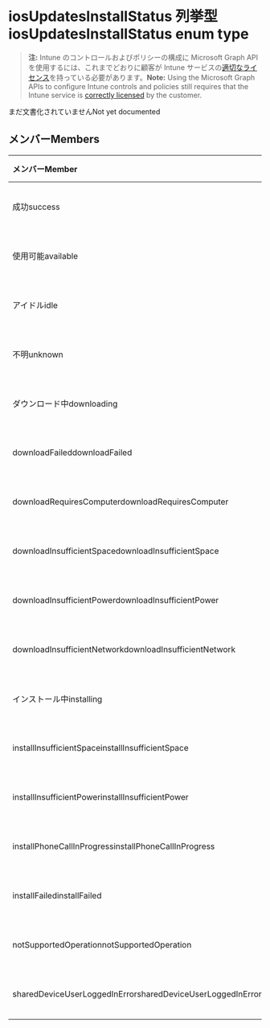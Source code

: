 # <a name="iosupdatesinstallstatus-enum-type"></a><span data-ttu-id="fc9f8-101">iosUpdatesInstallStatus 列挙型</span><span class="sxs-lookup"><span data-stu-id="fc9f8-101">iosUpdatesInstallStatus enum type</span></span>

> <span data-ttu-id="fc9f8-102">**注:** Intune のコントロールおよびポリシーの構成に Microsoft Graph API を使用するには、これまでどおりに顧客が Intune サービスの[適切なライセンス](https://go.microsoft.com/fwlink/?linkid=839381)を持っている必要があります。</span><span class="sxs-lookup"><span data-stu-id="fc9f8-102">**Note:** Using the Microsoft Graph APIs to configure Intune controls and policies still requires that the Intune service is [correctly licensed](https://go.microsoft.com/fwlink/?linkid=839381) by the customer.</span></span>

<span data-ttu-id="fc9f8-103">まだ文書化されていません</span><span class="sxs-lookup"><span data-stu-id="fc9f8-103">Not yet documented</span></span>
## <a name="members"></a><span data-ttu-id="fc9f8-104">メンバー</span><span class="sxs-lookup"><span data-stu-id="fc9f8-104">Members</span></span>
|<span data-ttu-id="fc9f8-105">メンバー</span><span class="sxs-lookup"><span data-stu-id="fc9f8-105">Member</span></span>|<span data-ttu-id="fc9f8-106">値</span><span class="sxs-lookup"><span data-stu-id="fc9f8-106">Value</span></span>|<span data-ttu-id="fc9f8-107">説明</span><span class="sxs-lookup"><span data-stu-id="fc9f8-107">Description</span></span>|
|:---|:---|:---|
|<span data-ttu-id="fc9f8-108">成功</span><span class="sxs-lookup"><span data-stu-id="fc9f8-108">success</span></span>|<span data-ttu-id="fc9f8-109">0</span><span class="sxs-lookup"><span data-stu-id="fc9f8-109">0%</span></span>|<span data-ttu-id="fc9f8-110">まだ文書化されていません</span><span class="sxs-lookup"><span data-stu-id="fc9f8-110">Not yet documented</span></span>|
|<span data-ttu-id="fc9f8-111">使用可能</span><span class="sxs-lookup"><span data-stu-id="fc9f8-111">available</span></span>|<span data-ttu-id="fc9f8-112">1</span><span class="sxs-lookup"><span data-stu-id="fc9f8-112">-1</span></span>|<span data-ttu-id="fc9f8-113">まだ文書化されていません</span><span class="sxs-lookup"><span data-stu-id="fc9f8-113">Not yet documented</span></span>|
|<span data-ttu-id="fc9f8-114">アイドル</span><span class="sxs-lookup"><span data-stu-id="fc9f8-114">idle</span></span>|<span data-ttu-id="fc9f8-115">2</span><span class="sxs-lookup"><span data-stu-id="fc9f8-115">-2</span></span>|<span data-ttu-id="fc9f8-116">まだ文書化されていません</span><span class="sxs-lookup"><span data-stu-id="fc9f8-116">Not yet documented</span></span>|
|<span data-ttu-id="fc9f8-117">不明</span><span class="sxs-lookup"><span data-stu-id="fc9f8-117">unknown</span></span>|<span data-ttu-id="fc9f8-118">3</span><span class="sxs-lookup"><span data-stu-id="fc9f8-118">"3"</span></span>|<span data-ttu-id="fc9f8-119">まだ文書化されていません</span><span class="sxs-lookup"><span data-stu-id="fc9f8-119">Not yet documented</span></span>|
|<span data-ttu-id="fc9f8-120">ダウンロード中</span><span class="sxs-lookup"><span data-stu-id="fc9f8-120">downloading</span></span>|<span data-ttu-id="fc9f8-121">-2016330712</span><span class="sxs-lookup"><span data-stu-id="fc9f8-121">-2016330712</span></span>|<span data-ttu-id="fc9f8-122">まだ文書化されていません</span><span class="sxs-lookup"><span data-stu-id="fc9f8-122">Not yet documented</span></span>|
|<span data-ttu-id="fc9f8-123">downloadFailed</span><span class="sxs-lookup"><span data-stu-id="fc9f8-123">downloadFailed</span></span>|<span data-ttu-id="fc9f8-124">-2016330711</span><span class="sxs-lookup"><span data-stu-id="fc9f8-124">-2016330711</span></span>|<span data-ttu-id="fc9f8-125">まだ文書化されていません</span><span class="sxs-lookup"><span data-stu-id="fc9f8-125">Not yet documented</span></span>|
|<span data-ttu-id="fc9f8-126">downloadRequiresComputer</span><span class="sxs-lookup"><span data-stu-id="fc9f8-126">downloadRequiresComputer</span></span>|<span data-ttu-id="fc9f8-127">-2016330710</span><span class="sxs-lookup"><span data-stu-id="fc9f8-127">-2016330710</span></span>|<span data-ttu-id="fc9f8-128">まだ文書化されていません</span><span class="sxs-lookup"><span data-stu-id="fc9f8-128">Not yet documented</span></span>|
|<span data-ttu-id="fc9f8-129">downloadInsufficientSpace</span><span class="sxs-lookup"><span data-stu-id="fc9f8-129">downloadInsufficientSpace</span></span>|<span data-ttu-id="fc9f8-130">-2016330709</span><span class="sxs-lookup"><span data-stu-id="fc9f8-130">-2016330709</span></span>|<span data-ttu-id="fc9f8-131">まだ文書化されていません</span><span class="sxs-lookup"><span data-stu-id="fc9f8-131">Not yet documented</span></span>|
|<span data-ttu-id="fc9f8-132">downloadInsufficientPower</span><span class="sxs-lookup"><span data-stu-id="fc9f8-132">downloadInsufficientPower</span></span>|<span data-ttu-id="fc9f8-133">-2016330708</span><span class="sxs-lookup"><span data-stu-id="fc9f8-133">-2016330708</span></span>|<span data-ttu-id="fc9f8-134">まだ文書化されていません</span><span class="sxs-lookup"><span data-stu-id="fc9f8-134">Not yet documented</span></span>|
|<span data-ttu-id="fc9f8-135">downloadInsufficientNetwork</span><span class="sxs-lookup"><span data-stu-id="fc9f8-135">downloadInsufficientNetwork</span></span>|<span data-ttu-id="fc9f8-136">-2016330707</span><span class="sxs-lookup"><span data-stu-id="fc9f8-136">-2016330707</span></span>|<span data-ttu-id="fc9f8-137">まだ文書化されていません</span><span class="sxs-lookup"><span data-stu-id="fc9f8-137">Not yet documented</span></span>|
|<span data-ttu-id="fc9f8-138">インストール中</span><span class="sxs-lookup"><span data-stu-id="fc9f8-138">installing</span></span>|<span data-ttu-id="fc9f8-139">-2016330706</span><span class="sxs-lookup"><span data-stu-id="fc9f8-139">-2016330706</span></span>|<span data-ttu-id="fc9f8-140">まだ文書化されていません</span><span class="sxs-lookup"><span data-stu-id="fc9f8-140">Not yet documented</span></span>|
|<span data-ttu-id="fc9f8-141">installInsufficientSpace</span><span class="sxs-lookup"><span data-stu-id="fc9f8-141">installInsufficientSpace</span></span>|<span data-ttu-id="fc9f8-142">-2016330705</span><span class="sxs-lookup"><span data-stu-id="fc9f8-142">-2016330705</span></span>|<span data-ttu-id="fc9f8-143">まだ文書化されていません</span><span class="sxs-lookup"><span data-stu-id="fc9f8-143">Not yet documented</span></span>|
|<span data-ttu-id="fc9f8-144">installInsufficientPower</span><span class="sxs-lookup"><span data-stu-id="fc9f8-144">installInsufficientPower</span></span>|<span data-ttu-id="fc9f8-145">-2016330704</span><span class="sxs-lookup"><span data-stu-id="fc9f8-145">-2016330704</span></span>|<span data-ttu-id="fc9f8-146">まだ文書化されていません</span><span class="sxs-lookup"><span data-stu-id="fc9f8-146">Not yet documented</span></span>|
|<span data-ttu-id="fc9f8-147">installPhoneCallInProgress</span><span class="sxs-lookup"><span data-stu-id="fc9f8-147">installPhoneCallInProgress</span></span>|<span data-ttu-id="fc9f8-148">-2016330703</span><span class="sxs-lookup"><span data-stu-id="fc9f8-148">-2016330703</span></span>|<span data-ttu-id="fc9f8-149">まだ文書化されていません</span><span class="sxs-lookup"><span data-stu-id="fc9f8-149">Not yet documented</span></span>|
|<span data-ttu-id="fc9f8-150">installFailed</span><span class="sxs-lookup"><span data-stu-id="fc9f8-150">installFailed</span></span>|<span data-ttu-id="fc9f8-151">-2016330702</span><span class="sxs-lookup"><span data-stu-id="fc9f8-151">-2016330702</span></span>|<span data-ttu-id="fc9f8-152">まだ文書化されていません</span><span class="sxs-lookup"><span data-stu-id="fc9f8-152">Not yet documented</span></span>|
|<span data-ttu-id="fc9f8-153">notSupportedOperation</span><span class="sxs-lookup"><span data-stu-id="fc9f8-153">notSupportedOperation</span></span>|<span data-ttu-id="fc9f8-154">-2016330701</span><span class="sxs-lookup"><span data-stu-id="fc9f8-154">-2016330701</span></span>|<span data-ttu-id="fc9f8-155">まだ文書化されていません</span><span class="sxs-lookup"><span data-stu-id="fc9f8-155">Not yet documented</span></span>|
|<span data-ttu-id="fc9f8-156">sharedDeviceUserLoggedInError</span><span class="sxs-lookup"><span data-stu-id="fc9f8-156">sharedDeviceUserLoggedInError</span></span>|<span data-ttu-id="fc9f8-157">-2016330699</span><span class="sxs-lookup"><span data-stu-id="fc9f8-157">-2016330699</span></span>|<span data-ttu-id="fc9f8-158">まだ文書化されていません</span><span class="sxs-lookup"><span data-stu-id="fc9f8-158">Not yet documented</span></span>|



